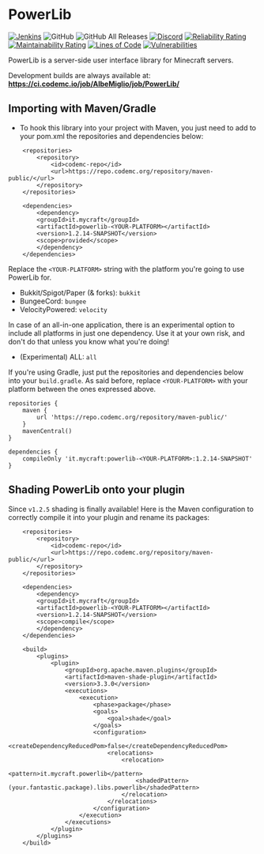 # PowerLib

[![Jenkins](https://img.shields.io/jenkins/build?jobUrl=https%3A%2F%2Fci.codemc.io%2Fjob%2FAlbeMiglio%2Fjob%2FPowerLib%2F&color=bright-green)](https://ci.codemc.io/job/AlbeMiglio/job/PowerLib/)
![GitHub](https://img.shields.io/github/license/AlbeMiglio/PowerLib?color=bright-green&label=License)
![GitHub All Releases](https://img.shields.io/github/downloads/AlbeMiglio/PowerLib/total?color=brightgreen&label=Downloads)
[![Discord](https://img.shields.io/discord/618742870035398684?logo=Join%20on%20Discord&label=Discord)](https://discord.gg/UMhsCZk)
[![Reliability Rating](https://sonarcloud.io/api/project_badges/measure?project=AlbeMiglio_PowerLib&metric=reliability_rating)](https://sonarcloud.io/summary/new_code?id=AlbeMiglio_PowerLib)
[![Maintainability Rating](https://sonarcloud.io/api/project_badges/measure?project=AlbeMiglio_PowerLib&metric=sqale_rating)](https://sonarcloud.io/summary/new_code?id=AlbeMiglio_PowerLib)
[![Lines of Code](https://sonarcloud.io/api/project_badges/measure?project=AlbeMiglio_PowerLib&metric=ncloc)](https://sonarcloud.io/summary/new_code?id=AlbeMiglio_PowerLib)
[![Vulnerabilities](https://sonarcloud.io/api/project_badges/measure?project=AlbeMiglio_PowerLib&metric=vulnerabilities)](https://sonarcloud.io/summary/new_code?id=AlbeMiglio_PowerLib)

PowerLib is a server-side user interface library for Minecraft servers.

Development builds are always available at: **https://ci.codemc.io/job/AlbeMiglio/job/PowerLib/**

## Importing with Maven/Gradle

- To hook this library into your project with Maven, you just need to add to your pom.xml the repositories and
  dependencies below:

```
	<repositories>
	    <repository>
	        <id>codemc-repo</id>
	        <url>https://repo.codemc.org/repository/maven-public/</url>
	    </repository>
	</repositories>

	<dependencies>
	    <dependency>
  		<groupId>it.mycraft</groupId>
  		<artifactId>powerlib-<YOUR-PLATFORM></artifactId>
  		<version>1.2.14-SNAPSHOT</version>
		<scope>provided</scope>
	    </dependency>
	</dependencies>
```

Replace the `<YOUR-PLATFORM>` string with the platform you're going to use PowerLib for.

- Bukkit/Spigot/Paper (& forks): `bukkit`
- BungeeCord: `bungee`
- VelocityPowered: `velocity`

In case of an all-in-one application, there is an experimental option
to include all platforms in just one dependency. Use it at your own
risk, and don't do that unless you know what you're doing!

- (Experimental) ALL: `all`

If you're using Gradle, just put the repositories and dependencies below into your `build.gradle`. As said before,
replace `<YOUR-PLATFORM>` with
your platform between the ones expressed above.

```
repositories {
    maven {
        url 'https://repo.codemc.org/repository/maven-public/'
    }
    mavenCentral()
}

dependencies {
    compileOnly 'it.mycraft:powerlib-<YOUR-PLATFORM>:1.2.14-SNAPSHOT'
}
```

## Shading PowerLib onto your plugin

Since `v1.2.5` shading is finally available! Here is the Maven configuration to correctly compile it into
your plugin and rename its packages:

```
	<repositories>
	    <repository>
	        <id>codemc-repo</id>
	        <url>https://repo.codemc.org/repository/maven-public/</url>
	    </repository>
	</repositories>

	<dependencies>
	    <dependency>
  		<groupId>it.mycraft</groupId>
  		<artifactId>powerlib-<YOUR-PLATFORM></artifactId>
  		<version>1.2.14-SNAPSHOT</version>
		<scope>compile</scope>
	    </dependency>
	</dependencies>
	
    <build>
        <plugins>
            <plugin>
                <groupId>org.apache.maven.plugins</groupId>
                <artifactId>maven-shade-plugin</artifactId>
                <version>3.3.0</version>
                <executions>
                    <execution>
                        <phase>package</phase>
                        <goals>
                            <goal>shade</goal>
                        </goals>
                        <configuration>
                            <createDependencyReducedPom>false</createDependencyReducedPom>
                            <relocations>
                                <relocation>
                                    <pattern>it.mycraft.powerlib</pattern>
                                    <shadedPattern>(your.fantastic.package).libs.powerlib</shadedPattern>
                                </relocation>
                            </relocations>
                        </configuration>
                    </execution>
                </executions>
            </plugin>
        </plugins>
    </build>
```